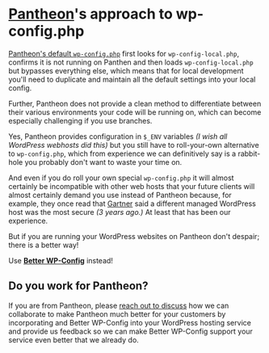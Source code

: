 # [Pantheon](https://pantheon.io/)'s approach to wp-config.php

[Pantheon's default `wp-config.php`](https://github.com/pantheon-systems/WordPress/blob/default/wp-config.php) first looks for `wp-config-local.php`, confirms it is not running on Panthen and then loads `wp-config-local.php` but bypasses everything else, which means that for local development you'll need to duplicate and maintain all the default settings into your local config. 

Further, Pantheon does not provide a clean method to differentiate between their various environments your code will be running on, which can become especially challenging if you use branches. 

Yes, Pantheon provides configuration in `$_ENV` variables _(I wish all WordPress webhosts did this)_ but you still have to roll-your-own alternative to `wp-config.php`, which from experience we can definitively say is a rabbit-hole you probably don't want to waste your time on. 

And even if you do roll your own special `wp-config.php` it will almost certainly be incompatible with other web hosts that your future clients will almost certainly demand you use instead of Pantheon because, for example, they once read that [Gartner](https://www.gartner.com/) said a different managed WordPress host was the most secure _(3 years ago.)_ At least that has been our experience.

But if you are running your WordPress websites on Pantheon don't despair; there is a better way! 

Use [**Better WP-Config**](https://github.com/wplib/better-wp-config/) instead!

## Do you work for Pantheon?
If you are from Pantheon, please [reach out to discuss](mailto:team@wplib.org) how we can collaborate to make Pantheon much better for your customers by incorporating and Better WP-Config into your WordPress hosting service and provide us feedback so we can make Better WP-Config support your service even better that we already do.
